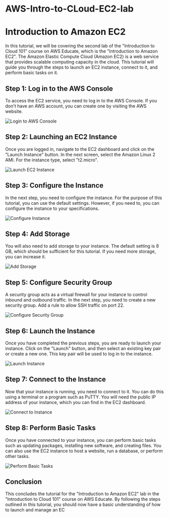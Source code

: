 # AWS-Intro-to-CLoud-EC2-lab
# Introduction to Amazon EC2

In this tutorial, we will be covering the second lab of the "Introduction to Cloud 101" course on AWS Educate, which is the "Introduction to Amazon EC2". The Amazon Elastic Compute Cloud (Amazon EC2) is a web service that provides scalable computing capacity in the cloud. This tutorial will guide you through the steps to launch an EC2 instance, connect to it, and perform basic tasks on it.

## Step 1: Log in to the AWS Console

To access the EC2 service, you need to log in to the AWS Console. If you don't have an AWS account, you can create one by visiting the AWS website. 

![Login to AWS Console](images/login.png)

## Step 2: Launching an EC2 Instance

Once you are logged in, navigate to the EC2 dashboard and click on the "Launch Instance" button. In the next screen, select the Amazon Linux 2 AMI. For the instance type, select "t2.micro".

![Launch EC2 Instance](images/launch_instance.png)

## Step 3: Configure the Instance

In the next step, you need to configure the instance. For the purpose of this tutorial, you can use the default settings. However, if you need to, you can configure the instance to your specifications.

![Configure Instance](images/configure_instance.png)

## Step 4: Add Storage

You will also need to add storage to your instance. The default setting is 8 GB, which should be sufficient for this tutorial. If you need more storage, you can increase it.

![Add Storage](images/add_storage.png)

## Step 5: Configure Security Group

A security group acts as a virtual firewall for your instance to control inbound and outbound traffic. In the next step, you need to create a new security group. Add a rule to allow SSH traffic on port 22.

![Configure Security Group](images/configure_security_group.png)

## Step 6: Launch the Instance

Once you have completed the previous steps, you are ready to launch your instance. Click on the "Launch" button, and then select an existing key pair or create a new one. This key pair will be used to log in to the instance.

![Launch Instance](images/launch.png)

## Step 7: Connect to the Instance

Now that your instance is running, you need to connect to it. You can do this using a terminal or a program such as PuTTY. You will need the public IP address of your instance, which you can find in the EC2 dashboard.

![Connect to Instance](images/connect_to_instance.png)

## Step 8: Perform Basic Tasks

Once you have connected to your instance, you can perform basic tasks such as updating packages, installing new software, and creating files. You can also use the EC2 instance to host a website, run a database, or perform other tasks.

![Perform Basic Tasks](images/basic_tasks.png)

## Conclusion

This concludes the tutorial for the "Introduction to Amazon EC2" lab in the "Introduction to Cloud 101" course on AWS Educate. By following the steps outlined in this tutorial, you should now have a basic understanding of how to launch and manage an EC
